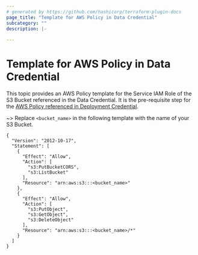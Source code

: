 ```yaml
---
# generated by https://github.com/hashicorp/terraform-plugin-docs
page_title: "Template for AWS Policy in Data Credential"
subcategory: ""
description: |-
  
---
```


# Template for AWS Policy in Data Credential

This topic provides an AWS Policy template for the Service IAM Role of the S3 Bucket referenced in the Data Credential. It is the pre-requisite step for the [AWS Policy referenced in Deployment Credential](./policy_template_deployment_credential_role.md).

~> Replace `<bucket_name>` in the following template with the name of your S3 Bucket.

```Plain
{
  "Version": "2012-10-17",
  "Statement": [
    {
      "Effect": "Allow",
      "Action": [
        "s3:PutBucketCORS",
        "s3:ListBucket"
      ],
      "Resource": "arn:aws:s3:::<bucket_name>"
    },
    {
      "Effect": "Allow",
      "Action": [
        "s3:PutObject",
        "s3:GetObject",
        "s3:DeleteObject"
      ],
      "Resource": "arn:aws:s3:::<bucket_name>/*"
    }
  ]
}
```